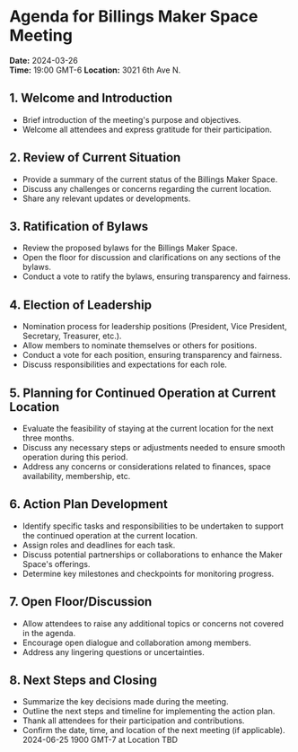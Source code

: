 # Agenda for Billings Maker Space Meeting

**Date:** 2024-03-26  
**Time:** 19:00 GMT-6
**Location:** 3021 6th Ave N.

## 1. Welcome and Introduction

- Brief introduction of the meeting's purpose and objectives.
- Welcome all attendees and express gratitude for their participation.

## 2. Review of Current Situation

- Provide a summary of the current status of the Billings Maker Space.
- Discuss any challenges or concerns regarding the current location.
- Share any relevant updates or developments.

## 3. Ratification of Bylaws

- Review the proposed bylaws for the Billings Maker Space.
- Open the floor for discussion and clarifications on any sections of the bylaws.
- Conduct a vote to ratify the bylaws, ensuring transparency and fairness.

## 4. Election of Leadership

- Nomination process for leadership positions (President, Vice President, Secretary, Treasurer, etc.).
- Allow members to nominate themselves or others for positions.
- Conduct a vote for each position, ensuring transparency and fairness.
- Discuss responsibilities and expectations for each role.

## 5. Planning for Continued Operation at Current Location

- Evaluate the feasibility of staying at the current location for the next three months.
- Discuss any necessary steps or adjustments needed to ensure smooth operation during this period.
- Address any concerns or considerations related to finances, space availability, membership, etc.

## 6. Action Plan Development

- Identify specific tasks and responsibilities to be undertaken to support the continued operation at the current location.
- Assign roles and deadlines for each task.
- Discuss potential partnerships or collaborations to enhance the Maker Space's offerings.
- Determine key milestones and checkpoints for monitoring progress.

## 7. Open Floor/Discussion

- Allow attendees to raise any additional topics or concerns not covered in the agenda.
- Encourage open dialogue and collaboration among members.
- Address any lingering questions or uncertainties.

## 8. Next Steps and Closing

- Summarize the key decisions made during the meeting.
- Outline the next steps and timeline for implementing the action plan.
- Thank all attendees for their participation and contributions.
- Confirm the date, time, and location of the next meeting (if applicable). 2024-06-25 1900 GMT-7 at Location TBD
